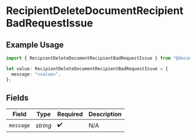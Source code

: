 # RecipientDeleteDocumentRecipientBadRequestIssue

## Example Usage

```typescript
import { RecipientDeleteDocumentRecipientBadRequestIssue } from "@documenso/sdk-typescript/models/errors";

let value: RecipientDeleteDocumentRecipientBadRequestIssue = {
  message: "<value>",
};
```

## Fields

| Field              | Type               | Required           | Description        |
| ------------------ | ------------------ | ------------------ | ------------------ |
| `message`          | *string*           | :heavy_check_mark: | N/A                |